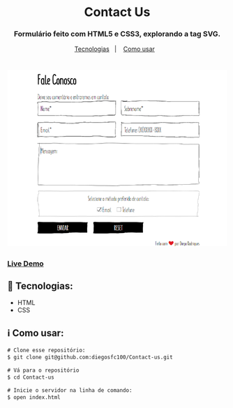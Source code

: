 <h1 align="center"> Contact Us </h3>

<h3 align="center">
Formulário feito com HTML5 e CSS3, explorando a tag SVG.
</h3>

<p align="center">
  <a href="#rocket-tecnologias">Tecnologias</a>&nbsp;&nbsp;&nbsp;|&nbsp;&nbsp;&nbsp;
  <a href="#information_source-como-usar">Como usar</a>&nbsp;&nbsp;&nbsp;
 </p>

<h1 align="center">
    <img alt="Contact-us" title="#Contact-us" src="/images/print.png" />
</h1>

### [Live Demo](https://diegosfc100.github.io/Contact-Us/)

## :rocket: Tecnologias:

- HTML
- CSS

## :information_source: Como usar:

```shell
# Clone esse repositório:
$ git clone git@github.com:diegosfc100/Contact-us.git
```
```shell
# Vá para o repositório
$ cd Contact-us
```
```shell
# Inicie o servidor na linha de comando:
$ open index.html
```















